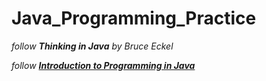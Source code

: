 # Java_Programming_Practice

*follow **Thinking in Java** by Bruce Eckel*

*follow [**Introduction to Programming in Java**](http://introcs.cs.princeton.edu/java/home/)*




